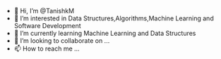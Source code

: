 - 👋 Hi, I’m @TanishkM
- 👀 I’m interested in Data Structures,Algorithms,Machine Learning and Software Development
- 🌱 I’m currently learning Machine Learning and Data Structures 
- 💞️ I’m looking to collaborate on ...
- 📫 How to reach me ...

<!---
TanishkM/TanishkM is a ✨ special ✨ repository because its `README.md` (this file) appears on your GitHub profile.
You can click the Preview link to take a look at your changes.
--->
